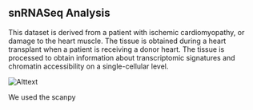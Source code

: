 ## snRNASeq Analysis

This dataset is derived from a patient with ischemic cardiomyopathy, or damage to the heart muscle. The tissue is obtained during a heart transplant when a patient is receiving a donor heart. The tissue is processed to obtain information about transcriptomic signatures and chromatin accessibility on a single-cellular level.

![Alttext](https://cdn.10xgenomics.com/image/upload/v1709930681/blog/GEM-X%20Launch%20blog/Figure_1.png)

We used the scanpy




